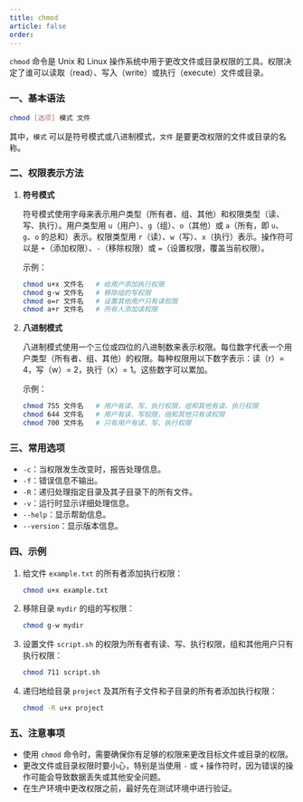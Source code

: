 ```yaml
---
title: chmod
article: false
order: 
---
```


`chmod` 命令是 Unix 和 Linux 操作系统中用于更改文件或目录权限的工具。权限决定了谁可以读取（read）、写入（write）或执行（execute）文件或目录。

### 一、基本语法

```bash
chmod [选项] 模式 文件
```

其中，`模式` 可以是符号模式或八进制模式，`文件` 是要更改权限的文件或目录的名称。

### 二、权限表示方法

1. **符号模式**

   符号模式使用字母来表示用户类型（所有者、组、其他）和权限类型（读、写、执行）。用户类型用 `u`（用户）、`g`（组）、`o`（其他）或 `a`（所有，即 `u`、`g`、`o` 的总和）表示。权限类型用 `r`（读）、`w`（写）、`x`（执行）表示。操作符可以是 `+`（添加权限）、`-`（移除权限）或 `=`（设置权限，覆盖当前权限）。

   示例：

   ```bash
   chmod u+x 文件名   # 给用户添加执行权限
   chmod g-w 文件名   # 移除组的写权限
   chmod o=r 文件名   # 设置其他用户只有读权限
   chmod a+r 文件名   # 所有人添加读权限
   ```

2. **八进制模式**

   八进制模式使用一个三位或四位的八进制数来表示权限。每位数字代表一个用户类型（所有者、组、其他）的权限。每种权限用以下数字表示：读（r）= 4，写（w）= 2，执行（x）= 1。这些数字可以累加。

   示例：

   ```bash
   chmod 755 文件名   # 用户有读、写、执行权限，组和其他有读、执行权限
   chmod 644 文件名   # 用户有读、写权限，组和其他只有读权限
   chmod 700 文件名   # 只有用户有读、写、执行权限
   ```

### 三、常用选项

- `-c`：当权限发生改变时，报告处理信息。
- `-f`：错误信息不输出。
- `-R`：递归处理指定目录及其子目录下的所有文件。
- `-v`：运行时显示详细处理信息。
- `--help`：显示帮助信息。
- `--version`：显示版本信息。

### 四、示例

1. 给文件 `example.txt` 的所有者添加执行权限：

   ```bash
   chmod u+x example.txt
   ```
   
2. 移除目录 `mydir` 的组的写权限：

   ```bash
   chmod g-w mydir
   ```
   
3. 设置文件 `script.sh` 的权限为所有者有读、写、执行权限，组和其他用户只有执行权限：

   ```bash
   chmod 711 script.sh
   ```
   
4. 递归地给目录 `project` 及其所有子文件和子目录的所有者添加执行权限：

   ```bash
   chmod -R u+x project
   ```

### 五、注意事项

- 使用 `chmod` 命令时，需要确保你有足够的权限来更改目标文件或目录的权限。
- 更改文件或目录权限时要小心，特别是当使用 `-` 或 `+` 操作符时，因为错误的操作可能会导致数据丢失或其他安全问题。
- 在生产环境中更改权限之前，最好先在测试环境中进行验证。